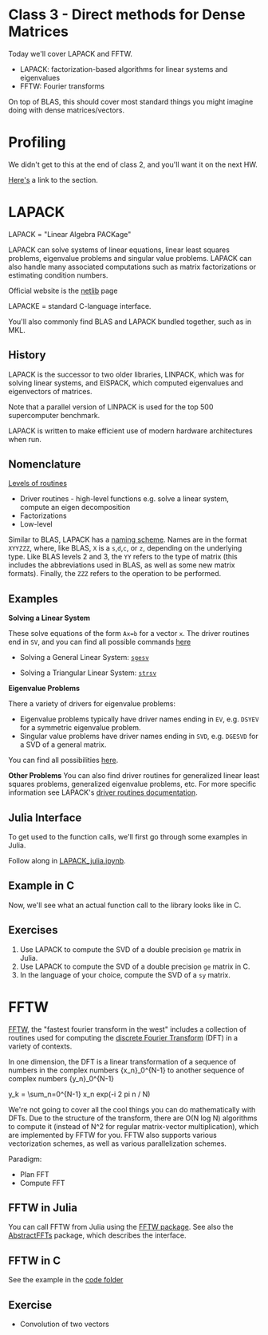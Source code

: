 # Class 3 - Direct methods for Dense Matrices

Today we'll cover LAPACK and FFTW.

* LAPACK: factorization-based algorithms for linear systems and eigenvalues
* FFTW: Fourier transforms

On top of BLAS, this should cover most standard things you might imagine doing with dense matrices/vectors.

# Profiling

We didn't get to this at the end of class 2, and you'll want it on the next HW.

[Here's](../class2/class2.md#profiling-python-and-julia) a link to the section.


# LAPACK
LAPACK = "Linear Algebra PACKage"

LAPACK can solve systems of linear equations, linear least squares problems, eigenvalue problems and singular value problems. LAPACK can also handle many associated computations such as matrix factorizations or estimating condition numbers.

Official website is the [netlib](http://www.netlib.org/lapack/) page

LAPACKE = standard C-language interface.

You'll also commonly find BLAS and LAPACK bundled together, such as in MKL.

## History

LAPACK is the successor to two older libraries, LINPACK, which was for solving linear systems, and EISPACK, which computed eigenvalues and eigenvectors of matrices.

Note that a parallel version of LINPACK is used for the top 500 supercomputer benchmark.

LAPACK is written to make efficient use of modern hardware architectures when run.  


## Nomenclature

[Levels of routines](http://www.netlib.org/lapack/lug/node22.html)
* Driver routines - high-level functions e.g. solve a linear system, compute an eigen decomposition
* Factorizations
* Low-level

Similar to BLAS, LAPACK has a [naming scheme](http://www.netlib.org/lapack/lug/node24.html).  Names are in the format `XYYZZZ`, where, like BLAS, `X` is a `s`,`d`,`c`, or `z`, depending on the underlying type.  Like BLAS levels 2 and 3, the `YY` refers to the type of matrix (this includes the abbreviations used in BLAS, as well as some new matrix formats).  Finally, the `ZZZ` refers to the operation to be performed.

## Examples

**Solving a Linear System**

These solve equations of the form `Ax=b` for a vector `x`.  The driver routines end in `SV`, and you can find all possible commands [here](http://www.netlib.org/lapack/lug/node26.html#tabdrivelineq)

* Solving a General Linear System:
[`sgesv`](http://www.netlib.org/lapack/explore-html/d7/de8/sgesv_8f.html)

* Solving a Triangular Linear System:
[`strsv`](http://www.netlib.org/lapack/explore-html/d0/d2a/strsv_8f.html)

**Eigenvalue Problems**

There a variety of drivers for eigenvalue problems:
* Eigenvalue problems typically have driver names ending in `EV`, e.g. `DSYEV` for a symmetric eigenvalue problem.
* Singular value problems have driver names ending in `SVD`, e.g. `DGESVD` for a SVD of a general matrix.

You can find all possibilities [here](http://www.netlib.org/lapack/lug/node32.html#tabdriveseig).

**Other Problems**
You can also find driver routines for generalized linear least squares problems, generalized eigenvalue problems, etc.  For more specific information see LAPACK's [driver routines documentation](http://www.netlib.org/lapack/lug/node25.html).


<!-- Tridiagonal reduction:
[ssytrd](http://www.netlib.org/lapack/explore-3.1.1-html/ssytrd.f.html)

Eigenpair computation:
[ssteqr](http://www.netlib.org/lapack/explore-html/d3/dcf/ssteqr_8f.html) -->

## Julia Interface

To get used to the function calls, we'll first go through some examples in Julia.

Follow along in [LAPACK_julia.ipynb](LAPACK_julia.ipynb).

## Example in C

Now, we'll see what an actual function call to the library looks like in C.

## Exercises

1. Use LAPACK to compute the SVD of a double precision `ge` matrix in Julia.
2. Use LAPACK to compute the SVD of a double precision `ge` matrix in C.
3. In the language of your choice, compute the SVD of a `sy` matrix.

# FFTW

[FFTW](http://www.fftw.org/), the "fastest fourier transform in the west" includes a collection of routines used for computing the [discrete Fourier Transform](https://en.wikipedia.org/wiki/Discrete_Fourier_transform) (DFT) in a variety of contexts.

In one dimension, the DFT is a linear transformation of a sequence of numbers in the complex numbers {x_n}_0^{N-1} to another sequence of complex numbers {y_n}_0^{N-1}

y_k = \sum_n=0^{N-1} x_n exp(-i 2 pi n / N)

We're not going to cover all the cool things you can do mathematically with DFTs.  Due to the structure of the transform, there are O(N log N) algorithms to compute it (instead of N^2 for regular matrix-vector multiplication), which are implemented by FFTW for you.  FFTW also supports various vectorization schemes, as well as various parallelization schemes.

Paradigm:

* Plan FFT
* Compute FFT

## FFTW in Julia

You can call FFTW from Julia using the [FFTW package](https://github.com/JuliaMath/FFTW.jl).  See also the [AbstractFFTs](https://juliamath.github.io/AbstractFFTs.jl/stable/api.html) package, which describes the interface.

## FFTW in C

See the example in the [code folder](code/fftw)

## Exercise

* Convolution of two vectors

